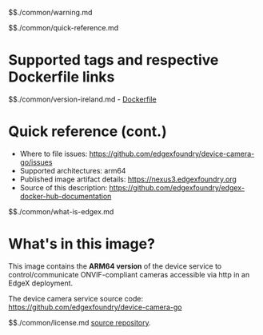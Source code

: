 $$./common/warning.md

$$./common/quick-reference.md

# Supported tags and respective Dockerfile links

$$./common/version-ireland.md
        - [Dockerfile](https://github.com/edgexfoundry/device-camera-go/blob/v1.2.2/Dockerfile)

# Quick reference (cont.)

- Where to file issues: https://github.com/edgexfoundry/device-camera-go/issues
- Supported architectures: arm64
- Published image artifact details: https://nexus3.edgexfoundry.org
- Source of this description: https://github.com/edgexfoundry/edgex-docker-hub-documentation

$$./common/what-is-edgex.md

# What's in this image?

This image contains the **ARM64 version** of the device service to control/communicate ONVIF-compliant cameras accessible via http in an EdgeX deployment.

The device camera service source code: <https://github.com/edgexfoundry/device-camera-go>

$$./common/license.md
[source repository](https://github.com/edgexfoundry/device-camera-go/blob/v1.2.2/Attribution.txt).
